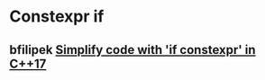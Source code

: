 # Constexpr if



## bfilipek [Simplify code with 'if constexpr' in C++17](https://www.bfilipek.com/2018/03/ifconstexpr.html)
